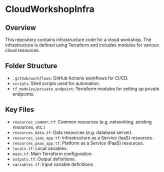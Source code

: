 # CloudWorkshopInfra

## Overview

This repository contains infrastructure code for a cloud workshop. The infrastructure is defined using Terraform and includes modules for various cloud resources.

## Folder Structure

- `.github/workflows`: GitHub Actions workflows for CI/CD.
- `scripts`: Shell scripts used for automation.
- `tf_modules/private_endpoint`: Terraform modules for setting up private endpoints.

## Key Files

- `resources_common.tf`: Common resources (e.g. networking, existing resources, etc.)
- `resources_data.tf`: Data resources (e.g. database server).
- `resources_iaas_app.tf`: Infrastructure as a Service (IaaS) resources.
- `resources_paas_app.tf`: Platform as a Service (PaaS) resources.
- `locals.tf`: Local variables.
- `main.tf`: Main Terraform configuration.
- `outputs.tf`: Output definitions.
- `variables.tf`: Input variable definitions.
